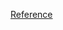 [Reference](https://learn.microsoft.com/en-us/azure/application-gateway/tutorial-ingress-controller-add-on-new#code-try-0)